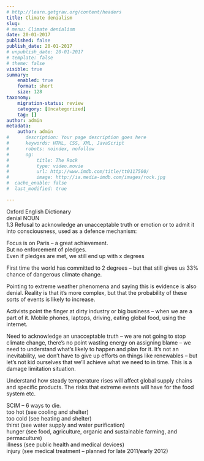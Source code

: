 ```yaml
---
# http://learn.getgrav.org/content/headers
title: Climate denialism
slug: 
# menu: Climate denialism
date: 20-01-2017
published: false
publish_date: 20-01-2017
# unpublish_date: 20-01-2017
# template: false
# theme: false
visible: true
summary:
    enabled: true
    format: short
    size: 128
taxonomy:
    migration-status: review
    category: [Uncategorized]
    tag: []
author: admin
metadata:
    author: admin
#      description: Your page description goes here
#      keywords: HTML, CSS, XML, JavaScript
#      robots: noindex, nofollow
#      og:
#          title: The Rock
#          type: video.movie
#          url: http://www.imdb.com/title/tt0117500/
#          image: http://ia.media-imdb.com/images/rock.jpg
#  cache_enable: false
#  last_modified: true

---
```


Oxford English Dictionary  
 denial NOUN  
 1.3 Refusal to acknowledge an unacceptable truth or emotion or to admit it into consciousness, used as a defence mechanism:

Focus is on Paris – a great achievement.  
 But no enforcement of pledges.  
 Even if pledges are met, we still end up with x degrees

First time the world has committed to 2 degrees – but that still gives us 33% chance of dangerous climate change.

Pointing to extreme weather phenomena and saying this is evidence is also denial. Reality is that it’s more complex, but that the probability of these sorts of events is likely to increase.

Activists point the finger at dirty industry or big business – when we are a part of it. Mobile phones, laptops, driving, eating global food, using the internet.

Need to acknowledge an unacceptable truth – we are not going to stop climate change, there’s no point wasting energy on assigning blame – we need to understand what’s likely to happen and plan for it. It’s not an inevitability, we don’t have to give up efforts on things like renewables – but let’s not kid ourselves that we’ll achieve what we need to in time. This is a damage limitation situation.

Understand how steady temperature rises will affect global supply chains and specific products. The risks that extreme events will have for the food system etc.

SCIM – 6 ways to die.  
 too hot (see cooling and shelter)  
 too cold (see heating and shelter)  
 thirst (see water supply and water purification)  
 hunger (see food, agriculture, organic and sustainable farming, and permaculture)  
 illness (see public health and medical devices)  
 injury (see medical treatment – planned for late 2011/early 2012)